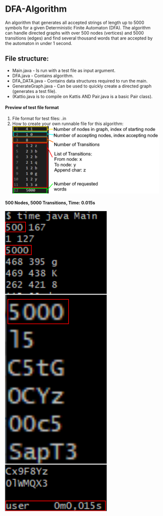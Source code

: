 # DFA-Algorithm
An algorithm that generates all accepted strings of length up to 5000 symbols for a given Deterministic Finite Automaton (DFA). The algorithm can handle directed graphs with over 500 nodes (vertices) and 5000 transitions (edges) and find several thousand words that are accepted by the automaton in under 1 second.

## File structure:
- Main.java - Is run with a test file as input argument.
- DFA.java - Contains algorithm.
- DFA_DATA.java - Contains data structures required to run the main.
- GenerateGraph.java - Can be used to quickly create a directed graph (generates a test file).  
- (Kattio.java is to compile on Kattis AND Pair.java is a basic Pair class).

#### Preview of test file format
1. File format for test files: .in
2. How to create your own runnable file for this algorithm: <br>
![Image of how test files should look like](ImagesReadme/testfileFormat.png)

#### 500 Nodes, 5000 Transitions, Time: 0.015s
![Image of how test files should look like](ImagesReadme/preview.png)
![Image of how test files should look like](ImagesReadme/preview2.png)
![Image of how test files should look like](ImagesReadme/preview3.png)
